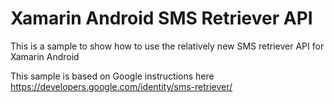 # Xamarin Android SMS Retriever API
This is a sample to show how to use the relatively new SMS retriever API for Xamarin Android

This sample is based on Google instructions here
https://developers.google.com/identity/sms-retriever/
